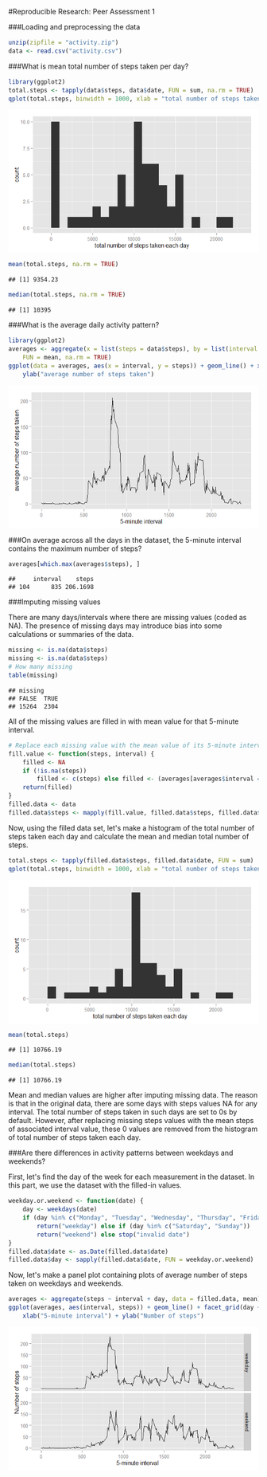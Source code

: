 #Reproducible Research: Peer Assessment 1


###Loading and preprocessing the data

```r
unzip(zipfile = "activity.zip")
data <- read.csv("activity.csv")
```

###What is mean total number of steps taken per day?


```r
library(ggplot2)
total.steps <- tapply(data$steps, data$date, FUN = sum, na.rm = TRUE)
qplot(total.steps, binwidth = 1000, xlab = "total number of steps taken each day")
```

<img src="PA1_template_files/figure-html/unnamed-chunk-2-1.png" title="" alt="" style="display: block; margin: auto;" />

```r
mean(total.steps, na.rm = TRUE)
```

```
## [1] 9354.23
```

```r
median(total.steps, na.rm = TRUE)
```

```
## [1] 10395
```

###What is the average daily activity pattern?


```r
library(ggplot2)
averages <- aggregate(x = list(steps = data$steps), by = list(interval = data$interval), 
    FUN = mean, na.rm = TRUE)
ggplot(data = averages, aes(x = interval, y = steps)) + geom_line() + xlab("5-minute interval") + 
    ylab("average number of steps taken")
```

<img src="PA1_template_files/figure-html/unnamed-chunk-5-1.png" title="" alt="" style="display: block; margin: auto;" />

###On average across all the days in the dataset, the 5-minute interval contains the maximum number of steps?


```r
averages[which.max(averages$steps), ]
```

```
##     interval    steps
## 104      835 206.1698
```

###Imputing missing values

There are many days/intervals where there are missing values (coded as NA). The presence of missing days may introduce bias into some calculations or summaries of the data.


```r
missing <- is.na(data$steps)
missing <- is.na(data$steps)
# How many missing
table(missing)
```

```
## missing
## FALSE  TRUE 
## 15264  2304
```

All of the missing values are filled in with mean value for that 5-minute interval.


```r
# Replace each missing value with the mean value of its 5-minute interval
fill.value <- function(steps, interval) {
    filled <- NA
    if (!is.na(steps)) 
        filled <- c(steps) else filled <- (averages[averages$interval == interval, "steps"])
    return(filled)
}
filled.data <- data
filled.data$steps <- mapply(fill.value, filled.data$steps, filled.data$interval)
```

Now, using the filled data set, let's make a histogram of the total number of steps taken each day and calculate the mean and median total number of steps.


```r
total.steps <- tapply(filled.data$steps, filled.data$date, FUN = sum)
qplot(total.steps, binwidth = 1000, xlab = "total number of steps taken each day")
```

<img src="PA1_template_files/figure-html/unnamed-chunk-9-1.png" title="" alt="" style="display: block; margin: auto;" />


```r
mean(total.steps)
```

```
## [1] 10766.19
```

```r
median(total.steps)
```

```
## [1] 10766.19
```

Mean and median values are higher after imputing missing data. The reason is that in the original data, there are some days with steps values NA for any interval. The total number of steps taken in such days are set to 0s by default. However, after replacing missing steps values with the mean steps of associated interval value, these 0 values are removed from the histogram of total number of steps taken each day.

###Are there differences in activity patterns between weekdays and weekends?

First, let's find the day of the week for each measurement in the dataset. In this part, we use the dataset with the filled-in values.


```r
weekday.or.weekend <- function(date) {
    day <- weekdays(date)
    if (day %in% c("Monday", "Tuesday", "Wednesday", "Thursday", "Friday")) 
        return("weekday") else if (day %in% c("Saturday", "Sunday")) 
        return("weekend") else stop("invalid date")
}
filled.data$date <- as.Date(filled.data$date)
filled.data$day <- sapply(filled.data$date, FUN = weekday.or.weekend)
```

Now, let's make a panel plot containing plots of average number of steps taken on weekdays and weekends.


```r
averages <- aggregate(steps ~ interval + day, data = filled.data, mean)
ggplot(averages, aes(interval, steps)) + geom_line() + facet_grid(day ~ .) + 
    xlab("5-minute interval") + ylab("Number of steps")
```

<img src="PA1_template_files/figure-html/unnamed-chunk-13-1.png" title="" alt="" style="display: block; margin: auto;" />
